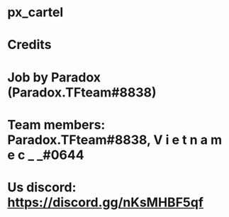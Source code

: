 # px_cartel


# Credits

# Job by Paradox (Paradox.TFteam#8838)

# Team members: Paradox.TFteam#8838, V i e t n a m e c _ _#0644

# Us discord: https://discord.gg/nKsMHBF5qf
